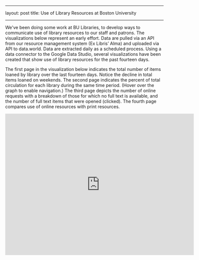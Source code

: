 ---
layout: post
title: Use of Library Resources at Boston University
___
We've been doing some work at BU Libraries, to develop ways to communicate use of library resources to our staff and patrons. The visualizations below represent an early effort. Data are pulled via an API from our resource management system (Ex Libris’ Alma) and uploaded via API to data.world. Data are extracted daily as a scheduled process. Using a data connector to the Google Data Studio, several visualizations have been created that show use of library resources for the past fourteen days.

The first page in the visualization below indicates the total number of items loaned by library over the last fourteen days. Notice the decline in total items loaned on weekends. The second page indicates the percent of total circulation for each library during the same time period. (Hover over the graph to enable navigation.) The third page depicts the number of online requests with a breakdown of those for which no full text is available, and the number of full text items that were opened (clicked). The fourth page compares use of online resources with print resources.

<iframe width="600" height="450" src="https://datastudio.google.com/embed/reporting/1J3gCnz8nh4ad8W1reTH7UkSxJsFQnB5S/page/ZjEK" frameborder="0" style="border:0" allowfullscreen></iframe>
